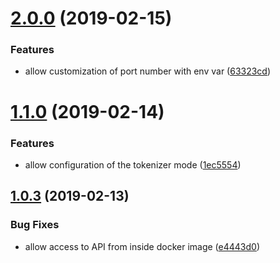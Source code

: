 # [2.0.0](https://github.com/fritz-c/kuromoji_api_docker/compare/v1.1.0...v2.0.0) (2019-02-15)


### Features

* allow customization of port number with env var ([63323cd](https://github.com/fritz-c/kuromoji_api_docker/commit/63323cd))



# [1.1.0](https://github.com/fritz-c/kuromoji_api_docker/compare/v1.0.3...v1.1.0) (2019-02-14)


### Features

* allow configuration of the tokenizer mode ([1ec5554](https://github.com/fritz-c/kuromoji_api_docker/commit/1ec5554))



## [1.0.3](https://github.com/fritz-c/kuromoji_api_docker/compare/e4443d0...v1.0.3) (2019-02-13)


### Bug Fixes

* allow access to API from inside docker image ([e4443d0](https://github.com/fritz-c/kuromoji_api_docker/commit/e4443d0))



